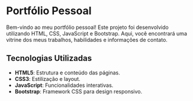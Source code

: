 # Portfólio Pessoal

Bem-vindo ao meu portfólio pessoal! Este projeto foi desenvolvido utilizando HTML, CSS, JavaScript e Bootstrap. Aqui, você encontrará uma vitrine dos meus trabalhos, habilidades e informações de contato.

## Tecnologias Utilizadas

- **HTML5**: Estrutura e conteúdo das páginas.
- **CSS3**: Estilização e layout.
- **JavaScript**: Funcionalidades interativas.
- **Bootstrap**: Framework CSS para design responsivo.

